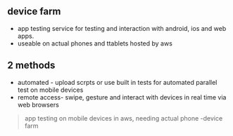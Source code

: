 ## device farm

- app testing service for testing and interaction with android, ios and web apps.
- useable on actual phones and ttablets hosted by aws

## 2 methods

- automated - upload scrpts or use built in tests for automated parallel test on mobile devices
- remote access- swipe, gesture and interact with devices in real time via web browsers

> app testing on mobile devices in aws, needing actual phone -device farm
